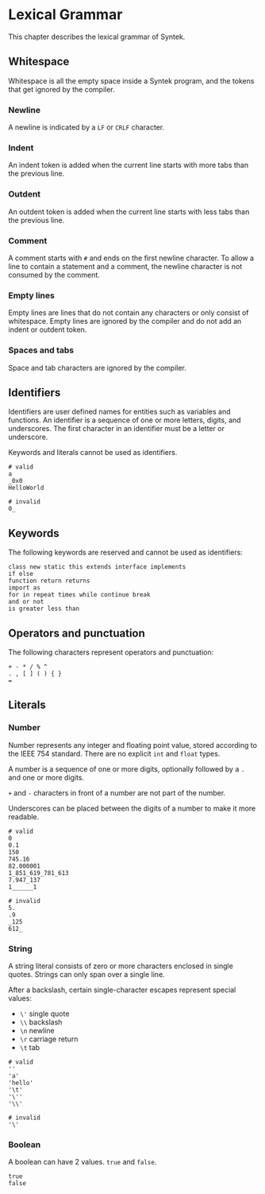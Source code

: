 # Lexical Grammar

This chapter describes the lexical grammar of Syntek.

## Whitespace

Whitespace is all the empty space inside a Syntek program, and the tokens that get ignored by the compiler.

### Newline
A newline is indicated by a `LF` or `CRLF` character.

### Indent
An indent token is added when the current line starts with more tabs than the previous line.

### Outdent
An outdent token is added when the current line starts with less tabs than the previous line.

### Comment
A comment starts with `#` and ends on the first newline character. To allow a line to contain a statement and a comment, the newline character is not consumed by the comment.

### Empty lines
Empty lines are lines that do not contain any characters or only consist of whitespace. Empty lines are ignored by the compiler and do not add an indent or outdent token.

### Spaces and tabs
Space and tab characters are ignored by the compiler.

## Identifiers

Identifiers are user defined names for entities such as variables and functions. An identifier is a sequence of one or more letters, digits, and underscores. The first character in an identifier must be a letter or underscore.

Keywords and literals cannot be used as identifiers.

```syntek
# valid
a
_0x0
HelloWorld

# invalid
0_
```

## Keywords

The following keywords are reserved and cannot be used as identifiers:
```syntek
class new static this extends interface implements
if else
function return returns
import as
for in repeat times while continue break
and or not
is greater less than
```

## Operators and punctuation

The following characters represent operators and punctuation:
```syntek
+ - * / % ^
. , [ ] ( ) { }
=
```

## Literals

### Number
Number represents any integer and floating point value, stored according to the IEEE 754 standard. There are no explicit `int` and `float` types.

A number is a sequence of one or more digits, optionally followed by a `.` and one or more digits.

`+` and `-` characters in front of a number are not part of the number.

Underscores can be placed between the digits of a number to make it more readable.

```syntek
# valid
0
0.1
150
745.16
82.000001
1_851_619_781_613
7.947_137
1______1

# invalid
5.
.9
_125
612_
```

### String
A string literal consists of zero or more characters enclosed in single quotes. Strings can only span over a single line.

After a backslash, certain single-character escapes represent special values:
- `\'` single quote
- `\\` backslash
- `\n` newline
- `\r` carriage return
- `\t` tab

```syntek
# valid
''
'a'
'hello'
'\t'
'\''
'\\'

# invalid
'\'
```

### Boolean
A boolean can have 2 values. `true` and `false`.

```syntek
true
false
```
